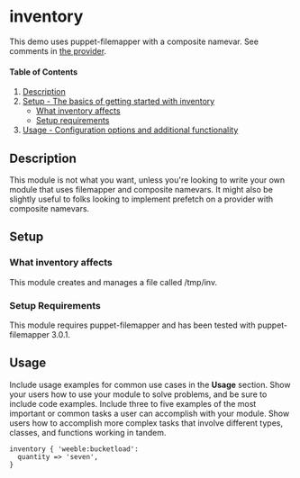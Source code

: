 
# inventory

This demo uses puppet-filemapper with a composite namevar. See comments in [the provider](lib/puppet/provider/inventory/inventory.rb).







#### Table of Contents

1. [Description](#description)
2. [Setup - The basics of getting started with inventory](#setup)
    * [What inventory affects](#what-inventory-affects)
    * [Setup requirements](#setup-requirements)
3. [Usage - Configuration options and additional functionality](#usage)

## Description

This module is not what you want, unless you're looking to write your own module that uses filemapper and composite namevars. It might also be slightly useful to folks looking to implement prefetch on a provider with composite namevars.


## Setup

### What inventory affects

This module creates and manages a file called /tmp/inv.

### Setup Requirements

This module requires puppet-filemapper and has been tested with puppet-filemapper 3.0.1.

## Usage

Include usage examples for common use cases in the **Usage** section. Show your users how to use your module to solve problems, and be sure to include code examples. Include three to five examples of the most important or common tasks a user can accomplish with your module. Show users how to accomplish more complex tasks that involve different types, classes, and functions working in tandem.

```
inventory { 'weeble:bucketload':
  quantity => 'seven',
}
```
